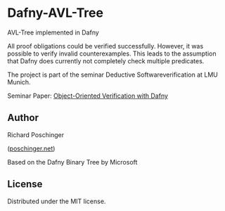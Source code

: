 # Dafny-AVL-Tree
AVL-Tree implemented in Dafny

All proof obligations could be verified successfully. However, it was possible to verify invalid counterexamples. This leads to the assumption that Dafny does currently not completely check multiple predicates.

The project is part of the seminar Deductive Softwareverification at LMU Munich.

Seminar Paper: [Object-Oriented Verification with Dafny](https://poschinger.net/files/Object-Oriented_Verification_with_Dafny.pdf)

## Author
Richard Poschinger 

([poschinger.net](https://poschinger.net))

Based on the Dafny Binary Tree by Microsoft

## License

Distributed under the MIT license.
